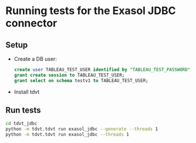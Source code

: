 # Running tests for the Exasol JDBC connector

## Setup

* Create a DB user:

    ```sql
    create user TABLEAU_TEST_USER identified by "TABLEAU_TEST_PASSWORD";
    grant create session to TABLEAU_TEST_USER;
    grant select on schema testv1 to TABLEAU_TEST_USER;
    ```

* Install tdvt


## Run tests

```bash
cd tdvt_jdbc
python -m tdvt.tdvt run exasol_jdbc --generate --threads 1
python -m tdvt.tdvt run exasol_jdbc --threads 1
```

